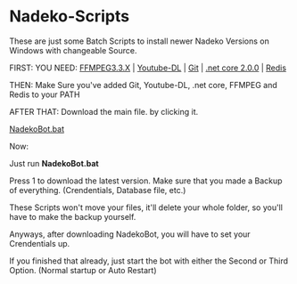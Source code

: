 # Nadeko-Scripts

These are just some Batch Scripts to install newer Nadeko Versions on Windows with changeable Source.  
 
FIRST: YOU NEED: [FFMPEG3.3.X](http://ffmpeg.zeranoe.com/builds/) | [Youtube-DL](https://rg3.github.io/youtube-dl/download.html)  | [Git](https://git-scm.com/downloads) | [.net core 2.0.0](https://github.com/dotnet/core/blob/master/release-notes/download-archives/2.0.0-download.md) | [Redis](https://github.com/MicrosoftArchive/redis/releases/download/win-3.2.100/Redis-x64-3.2.100.msi)

THEN: Make Sure you've added Git, Youtube-DL, .net core, FFMPEG and Redis to your PATH  

AFTER THAT: Download the main file. by clicking it.  

[NadekoBot.bat](https://drive.google.com/uc?authuser=0&id=0B8COQvjVBmChcmhWa0pxYk1yVFE&export=download)  

Now:  
 
Just run **NadekoBot.bat**  
 
Press 1 to download the latest version. Make sure that you made a Backup of everything. (Crendentials, Database file, etc.) 
 
These Scripts won't move your files, it'll delete your whole folder, so you'll have to make the backup yourself. 

Anyways, after downloading NadekoBot, you will have to set your Crendentials up.  

If you finished that already, just start the bot with either the Second or Third Option. (Normal startup or Auto Restart)